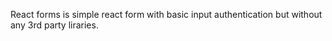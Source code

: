 React forms is simple react form with basic input authentication but without any 3rd party liraries.
